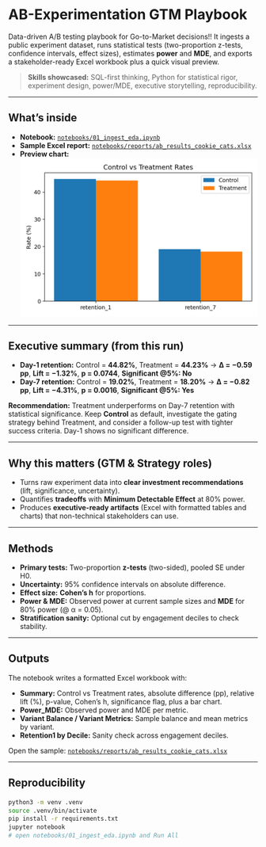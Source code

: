 # AB-Experimentation GTM Playbook

Data-driven A/B testing playbook for Go-to-Market decisions!!
It ingests a public experiment dataset, runs statistical tests (two-proportion z-tests, confidence intervals, effect sizes), estimates **power** and **MDE**, and exports a stakeholder-ready Excel workbook plus a quick visual preview.

> **Skills showcased:** SQL-first thinking, Python for statistical rigor, experiment design, power/MDE, executive storytelling, reproducibility.

---

## What’s inside
- **Notebook:** [`notebooks/01_ingest_eda.ipynb`](notebooks/01_ingest_eda.ipynb)  
- **Sample Excel report:** [`notebooks/reports/ab_results_cookie_cats.xlsx`](notebooks/reports/ab_results_cookie_cats.xlsx)  
- **Preview chart:**  
  ![Summary chart](assets/summary_chart.png)

---

## Executive summary (from this run)
- **Day-1 retention:** Control = **44.82%**, Treatment = **44.23%** → **Δ = −0.59 pp**, **Lift = −1.32%**, **p = 0.0744**, **Significant @5%: No**  
- **Day-7 retention:** Control = **19.02%**, Treatment = **18.20%** → **Δ = −0.82 pp**, **Lift = −4.31%**, **p = 0.0016**, **Significant @5%: Yes**

**Recommendation:** Treatment underperforms on Day-7 retention with statistical significance. Keep **Control** as default, investigate the gating strategy behind Treatment, and consider a follow-up test with tighter success criteria. Day-1 shows no significant difference.

---

## Why this matters (GTM & Strategy roles)
- Turns raw experiment data into **clear investment recommendations** (lift, significance, uncertainty).
- Quantifies **tradeoffs** with **Minimum Detectable Effect** at 80% power.
- Produces **executive-ready artifacts** (Excel with formatted tables and charts) that non-technical stakeholders can use.

---

## Methods
- **Primary tests:** Two-proportion **z-tests** (two-sided), pooled SE under H0.  
- **Uncertainty:** 95% confidence intervals on absolute difference.  
- **Effect size:** **Cohen’s h** for proportions.  
- **Power & MDE:** Observed power at current sample sizes and **MDE** for 80% power (@ α = 0.05).  
- **Stratification sanity:** Optional cut by engagement deciles to check stability.

---

## Outputs
The notebook writes a formatted Excel workbook with:
- **Summary:** Control vs Treatment rates, absolute difference (pp), relative lift (%), p-value, Cohen’s h, significance flag, plus a bar chart.  
- **Power_MDE:** Observed power and MDE per metric.  
- **Variant Balance / Variant Metrics:** Sample balance and mean metrics by variant.  
- **Retention1 by Decile:** Sanity check across engagement deciles.

Open the sample: [`notebooks/reports/ab_results_cookie_cats.xlsx`](notebooks/reports/ab_results_cookie_cats.xlsx)

---

## Reproducibility
```bash
python3 -m venv .venv
source .venv/bin/activate
pip install -r requirements.txt
jupyter notebook
# open notebooks/01_ingest_eda.ipynb and Run All
